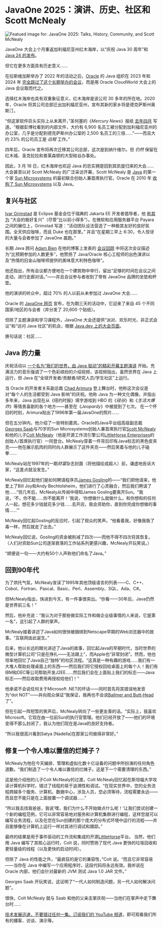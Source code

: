 # JavaOne 2025：演讲、历史、社区和 Scott McNealy

![Featued image for: JavaOne 2025: Talks, History, Community, and Scott McNealy](https://cdn.thenewstack.io/media/2025/04/cf63c33f-scott-mcnealy-smiles-at-javaone-2025-screenshot-1024x570.png)

JavaOne 大会上个月重返加利福尼亚州红木海岸，以“庆祝 Java 30 周年”和 [Java 24 的发布](https://thenewstack.io/oracle-ships-java-24-ai-is-so-yesterday-says-vp/)。

但它在更多方面具有历史意义……

在拉斯维加斯举办了 2022 年的活动之后，[Oracle](https://developer.oracle.com/?utm_content=inline+mention) 的 Java 组织在 2023 年和 2024 年 [完全跳过了这个长期举办的会议](https://thenewstack.io/java-21-is-nigh-whither-javaone/)，而是用 Oracle CloudWorld 大会上的 Java 会议取而代之。

选择红木海岸也具有双重象征意义，红木海岸是该公司 30 多年的所在地。2020 年，Oracle 将其公司总部迁出加利福尼亚州，宣布其新的家乡将是德克萨斯州奥斯汀。

“但这家软件巨头实际上从未离开，”圣何塞的《*Mercury News*》报纸 [去年四月](https://www.mercurynews.com/2024/04/30/oracle-has-more-office-workers-in-california-than-texas-after-moving-headquarters/) 写道。“根据彭博社看到的内部文件，大约有 6,900 名员工被分配到加利福尼亚州的办公室，几乎是分配到德克萨斯州办公室的 2,500 名员工的三倍……”——而且大约 23% 的公司员工是 *远程* 工作。”

四年后，Oracle 宣布将再次迁移其公司总部，这次是到纳什维尔。但 *仍然* 保留在红木城、圣克拉拉和普莱森顿的大型硅谷办事处。

因此，3 月 18 日，红木海岸也欢迎 Java 的忠实拥趸回到其凯旋归来的大会……大会甚至以对 Scott McNealy 的广泛采访开幕，Scott McNealy 是 [Java](https://thenewstack.io/introduction-to-java-programming-language/) 的第一个家 [Sun Microsystems](https://thenewstack.io/sun-microsystems-a-look-back-at-a-tech-company-ahead-of-its-time/) 的最初联合创始人兼首席执行官。Oracle 在 2010 年 [收购了 Sun Microsystems](https://www.oracle.com/corporate/pressrelease/oracle-buys-sun-042009.html) 以及 Java。

## 复兴与社区

[Ivar Grimstad](https://accounts.eclipse.org/users/igrimstad) 是 Eclipse 基金会位于瑞典的 Jakarta EE 开发者倡导者，他 [称其为](https://www.agilejava.eu/2025/03/25/javaone-2025/) “大会的极好复兴”（尽管“比以前小得多”）。在微软和应用服务器平台 Payara 之间的展位上，Grimstad 写道：“活动团队设法营造了一种极其友好的良好氛围。全天供应咖啡，而且 Duke 也在那里。”
并且“在星期三早上 6:30，令人惊讶的大量与会者参加了 JavaOne 晨跑。”

长期 Java 顾问 [Adam Bien](https://adam-bien.com/) 在他的博客上发表的 [会议回顾](https://adambien.blog/roller/javaone_2025_afterglow__conference_recap) 中将这次会议描述为“比预期参加的人数更多”，他赞扬了 Java/Oracle 核心工程师的出色演讲以及“热情的旧金山咖啡师提供的美味意大利特色咖啡”。

他还指出，所有会议都方便地在一个建筑物中举行，留出“足够的时间在会议之间走动，进行走廊对话。”——并且会议参与者收到了带有 JavaOne 品牌的坐垫和杯垫。

他的演讲的听众中，超过 70% 的人以前从未参加过 JavaOne 大会……

Oracle 的 [JavaOne 网页](https://www.oracle.com/javaone/) 宣布，在为期三天的活动中，它迎来了来自 45 个不同国家/地区的与会者（并分发了 20,600 个贴纸）。

但除了主题演讲和学习课程外，JavaOne 大会还提供“派对、欢乐时光、非正式会议”和“访问 Java 社区”的机会，根据 [Java.dev 上的大会页面](https://dev.java/community/javaone-2025/)。

换句话说：社区……

## Java 的力量

庆祝活动以 [一个名为“我们的世界，由 Java 驱动”的精彩开幕主题演讲](https://www.youtube.com/watch?v=mk_2MIWxLI0) 开始。充满活力的音乐强调了一个色彩缤纷的介绍视频，该视频指出，虽然世界在 Java 上运行，但 Java 在“全球开发者/贡献者/研究人员/学生社区”上运行。

当 Oracle 的开发者关系副总裁 [Chad Arimura](https://www.linkedin.com/in/chadarimura) 登上舞台时，他称这次会议是对“每个人的生活都受到 Java 影响”的庆祝。他称 Java 为一种文化偶像，并指出多年来，Java 出现在从《纽约时报》填字游戏到 HBO 的《*硅谷*》和《*生活大爆炸*》等情景喜剧的各个地方——甚至在《*Jeopardy*》中被提到了七次。
在一个怀旧的时刻，Arimura贴出了1996年第一届JavaOne的照片……

但在五分钟内，他介绍了一些特别嘉宾。Oracle的Java平台组高级副总裁[Georges Saab](https://www.linkedin.com/in/georgessaab/)与70岁的Sun Microsystems创始人兼首席执行官[Scott McNealy](https://en.wikipedia.org/wiki/Scott_McNealy)和他的儿子[Colt McNealy](https://www.linkedin.com/in/colt-mcnealy-900b7a148/)（他是开源工作流引擎公司[LittleHorse Enterprises](https://littlehorse.io/)的创始人/首席执行官）一同登台。McNealy穿着一件背后印有Java标志的黑色皮夹克——他在展示肌肉的同时向人群展示了这件夹克——然后笑着与他的儿子碰拳……

McNealy站在1997年的一期*财富*杂志封面（将他描绘成超人）前，谦虚地告诉大家，“这差点就没发生。”

McNealy回忆起他们是如何聘请程序员[James Gosling](https://thenewstack.io/javas-james-gosling-on-fame-freedom-failure-modes-and-fun/)的——“我们把他请来，他爱上了Bill Joy和Andy Bechtolsheim，他们进行了心灵融合，然后我们聘请了他……”但几年后，McNealy从传闻中得知James Gosling要离开Sun。“我说，‘不，你不能……你不能离开！’我说，‘你想做什么就做什么，和你想和的任何人一起，想花多少钱就花多少钱……去开店，我会资助你，直到你完成你想做的事情……’”

McNealy回忆起Gosling的反应时，引起了观众的笑声。“他看着我，好像我吸了毒一样，然后就走了出去。”

McNealy回忆说，Gosling的资金被削减了四次——而他不得不四次将其恢复。（人们对资助Sun公司逐渐衰落的工作站系列更感兴趣，McNealy开玩笑说。）

“顺便说一句——大约有50个人声称他们命名了Java。”

## 回到90年代

为了烘托气氛，McNealy宣读了1995年其他顶级语言的列表——C、C++、Cobol、Fortran、Pascal、Basic、Perl、Assembly、SQL、Ada、C#。

但McNealy指出，快进到今天，有一件事很突出。“你看——30年后，Java仍然是世界前三名！”

然后，他补充说：“我认为对于那些做实际工作和做企业级事情的人来说，它是第一名”，这引起了人群的掌声。

McNealy接着讲述了Java如何很快被捆绑到Netscape早期的Web浏览器中的故事。“互联网由此诞生。”

后来，他以长远的眼光讲述了Java的故事，回忆起Java的早期时代，当时世界的微型计算机公司“只是在挣扎——无法跟上”，而Apple也“非常封闭”。然而，他也坦率地回忆了Java自己“独特”的社区流程。“这真是一种有趣的游戏……我们有一大堆人帮助处理桌面上的东西——然后我们将它授权回给桌面上的每个人！我们有IBM和DEC等公司帮助开发J2EE……然后我们会在上面贴上我们的标志——Java标志——然后收取费用再授权给他们！”

他承诺不会说任何关于Microsoft .NET的坏话——同时首先将其错误地发音为“dot NOT”——并向观众保证“我保证，我再也不会说[Ballmer and Butt-Head](https://www.edn.com/ballmer-butthead-and-mcnealy/)了”。

但在引起一阵短暂的笑声后，McNealy转向了一些更友善的话。“实际上，我喜欢Microsoft。它现在由一位前Sun的执行官管理。他们已经开放了——他们的环境变得不那么封闭了，我认为他们现在是Java的良好支持者。

“所以我很高兴看到Satya [Nadella]在那家公司做得非常好。”

## 修复一个令人难以置信的烂摊子？

McNealy为他在今天编排、管理和虚拟化数十亿设备的问题中所扮演的任何角色道歉。“我们制造了一个令人难以置信的烂摊子。这是下一个需要清理的东西。”

这是他介绍他的儿子Colt McNealy的过渡，Colt McNealy回忆起在斯坦福大学攻读计算机科学时，错过了线程的易于追溯性和调试。“在现实世界中，您的业务流程跨越多个服务、计算机、数据中心，涉及人员，您必须等待，流程需要永远——而且您不能只是在上面放置一个调试器……”

“所以我去找我爸爸，我说‘嘿，我们为什么不开始做点什么呢！’让我们尝试创建一个新的编程范例，它可以非常容易地对服务和计算机集群进行编程，这样您就可以编写业务流程，以及在您在Sun创建的那个庞大的分布式环境中运行的流程——并且能够像在计算机上运行一样对其进行调试和跟踪。”

最终的结果是用于事件驱动的工作流和集成的开源[LittleHorse](https://littlehorse.io/)平台。
当然，他们用 Java 编写了其核心运行时，Colt 说，同时赞扬了现代 Java 更快的垃圾回收和更轻量级的线程（以及更快的启动时间）。

但除了 Java 的性能之外，“最疯狂的是它的兼容性，”Colt 说。“而且它非常容易——当你在 Java 中编写一个应用程序时，这段代码将永远有效。我听说在 Oracle 内部，他们会针对最新的 JVM 测试 Java 1.0 JAR 文件。”

Georges Saab 开玩笑说，这证明了“一代人如何制造问题，另一代人如何解决问题”。

很快，Colt McNealy 就与 Saab 和他的父亲击掌庆祝——当他们在掌声中走下舞台时……

[技术发展迅速，不要错过任何一集。订阅我们的 YouTube 频道](https://youtube.com/thenewstack?sub_confirmation=1)，即可观看我们所有的播客、访谈、演示等。
